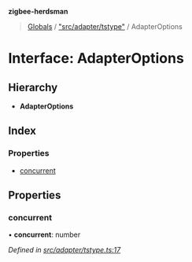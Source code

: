 **zigbee-herdsman**

> [Globals](../README.md) / ["src/adapter/tstype"](../modules/_src_adapter_tstype_.md) / AdapterOptions

# Interface: AdapterOptions

## Hierarchy

* **AdapterOptions**

## Index

### Properties

* [concurrent](_src_adapter_tstype_.adapteroptions.md#concurrent)

## Properties

### concurrent

•  **concurrent**: number

*Defined in [src/adapter/tstype.ts:17](https://github.com/Koenkk/zigbee-herdsman/blob/master/src/src/adapter/tstype.ts#L17)*
